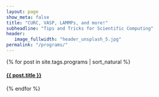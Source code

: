 ```yaml
---
layout: page
show_meta: false
title: "CURC, VASP, LAMMPs, and more!"
subheadline: "Tips and Tricks for Scientific Computing"
header:
   image_fullwidth: "header_unsplash_5.jpg"
permalink: "/programs/"
---
```

<div>
    {% for post in site.tags.programs | sort_natural %}
    <h4><a href="{{ site.url }}{{ site.baseurl }}{{ post.url }}">{{ post.title }}</a></h4>
    {% endfor %}
</div>